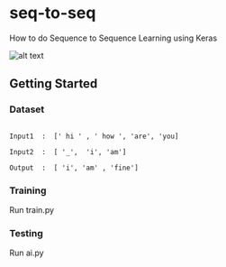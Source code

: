 # seq-to-seq
How to do Sequence to Sequence Learning using Keras

![alt text](https://cdn-images-1.medium.com/max/1585/1*sO-SP58T4brE9EHazHSeGA.png)

## Getting Started
### Dataset

```

Input1  :  [' hi ' , ' how ', 'are', 'you]

Input2  :  [ '_',  'i', 'am']

Output  :  [ 'i', 'am' , 'fine']
```
### Training
Run train.py
### Testing
Run ai.py




